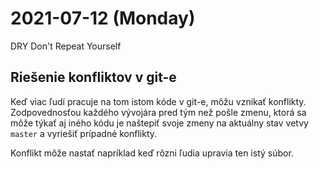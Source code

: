 # 2021-07-12 (Monday)

DRY Don't Repeat Yourself

## Riešenie konfliktov v git-e

Keď viac ľudí pracuje na tom istom kóde v git-e,
môžu vznikať konflikty. Zodpovednosťou každého
vývojára pred tým než pošle zmenu, ktorá sa môže
týkať aj iného kódu je naštepiť svoje zmeny na aktuálny
stav vetvy `master` a vyriešiť prípadné konflikty.

Konflikt môže nastať napríklad keď rôzni ľudia upravia ten
istý súbor.
